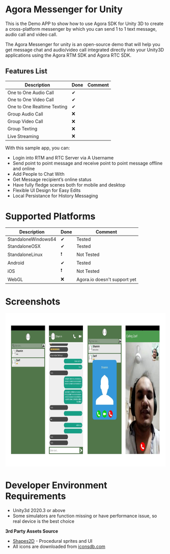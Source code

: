 Agora Messenger for Unity
=========================
This is the Demo APP to show how to use Agora SDK for Unity 3D to create a cross-platform messenger by which you can send 1 to 1 text message, audio call and video call.

The Agora Messenger for unity is an open-source demo that will help you get message chat and audio/video call integrated directly into your Unity3D applications using the Agora RTM SDK and Agora RTC SDK.

## Features List


| Description             | Done | Comment |
|-------------------------|------|---------|
| One to One Audio Call| ✔ | 
| One to One Video Call| ✔ | 
| One to One Realtime Texting| ✔ | 
| Group Audio Call| ❌ | 
| Group Video Call| ❌ | 
| Group Texting| ❌ | 
| Live Streaming | ❌ | 

With this sample app, you can:

- Login into RTM and RTC Server via A Username
- Send point to point message and receive point to point message offline and online
- Add People to Chat With
- Get Message recipient’s online status
- Have fully fledge scenes both for mobile and desktop
- Flexible UI Design for Easy Edits
- Local Persistance for History Messaging

Supported Platforms
===================

| Description             | Done | Comment |
|-------------------------|------|---------|
| StandaloneWindows64| ✔ | Tested
| StandaloneOSX| ✔ | Tested
| StandaloneLinux| ❗ | Not Tested
| Android| ✔ | Tested
| iOS| ❗ | Not Tested
| WebGL| ❌ | Agora.io doesn't support yet

Screenshots
===========
<img src="./Screenshots/Mobile/1.jpg" width="1024" height="480">



Developer Environment Requirements
==================================

- Unity3d 2020.3 or above
- Some simulators are function missing or have performance issue, so real device is the best choice



**3rd Party Assets Source**

- [Shapes2D](https://github.com/all-iver/shapes2d) - Procedural sprites and UI
- All icons are downloaded from [iconsdb.com](https://www.iconsdb.com/)
